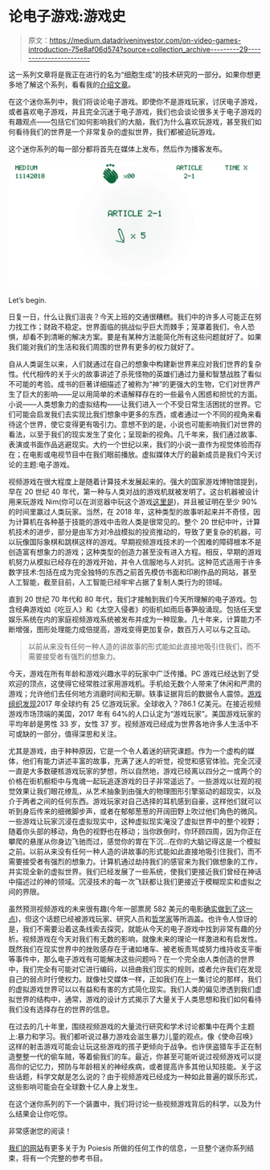 # 论电子游戏:游戏史

> 原文：<https://medium.datadriveninvestor.com/on-video-games-introduction-75e8af06d574?source=collection_archive---------29----------------------->

这一系列文章将是我正在进行的名为“细胞生成”的技术研究的一部分。如果你想更多地了解这个系列，看看我的[介绍文章](https://medium.com/@ricknabb/on-poiesis-ac1d60c0ee03)。

在这个迷你系列中，我们将谈论电子游戏。即使你不是游戏玩家，讨厌电子游戏，或者喜欢电子游戏，并且完全沉迷于电子游戏，我们也会谈论很多关于电子游戏的有趣观点——包括它们如何影响我们的大脑，我们为什么喜欢玩游戏，甚至我们如何看待我们的世界是一个非常复杂的虚拟世界，我们都被迫玩游戏。

这个迷你系列的每一部分都将首先在媒体上发布，然后作为播客发布。

![](img/53ea1277ce38e29cc170c2e5e60afbf9.png)

Let’s begin.

日复一日，什么让我们沮丧？今天上班的交通很糟糕。我们中的许多人可能正在努力找工作；财政不稳定。世界面临的挑战似乎巨大而棘手；笼罩着我们，令人恐惧，却看不到清晰的解决方案。要是有某种方法能简化所有这些问题就好了。如果我们能对我们的生活和我们周围的世界有更多的权力就好了。

自从人类诞生以来，人们就通过在自己的想象中构建新世界来应对我们世界的复杂性。代代相传的关于火的故事讲述了杀死怪物的英雄们通过力量和智慧战胜了看似不可能的考验。成书的巨著详细描述了被称为“神”的更强大的生物，它们对世界产生了巨大的影响——足以用简单的术语解释存在的一些最令人困惑和担忧的方面。小说——人类想象力的虚拟结构——让我们进入一个不受日常生活困扰的世界。它们可能会启发我们去实现比我们想象中更多的东西，或者通过一个不同的视角来看待这个世界，使它变得更有吸引力。意想不到的是，小说也可能影响我们对世界的看法，以至于我们的现实发生了变化；呈现新的视角。几千年来，我们通过故事、表演或书面作品逃避现实。大约一个世纪以来，我们的小说一直作为视觉体验而存在；在电影或电视节目中在我们眼前播放。虚拟媒体大厅的最新成员是我们今天讨论的主题:电子游戏。

视频游戏在很大程度上是随着计算技术发展起来的。强大的国家游戏博物馆提到，早在 20 世纪 40 年代，第一种与人类对战的游戏机就被发明了。这台机器被设计用来玩游戏 Nim(你可以在浏览器中玩这个游戏[这里是](https://www.archimedes-lab.org/game_nim/play_nim_game.html))，并且被证明在至少 90%的时间里赢过人类玩家。当然，在 2018 年，这种类型的故事听起来并不奇怪，因为计算机在各种基于技能的游戏中击败人类是很常见的。整个 20 世纪中叶，计算机技术的进步，部分是由军方对冷战模拟的投资推动的，导致了更复杂的机器，可以玩像国际象棋和跳棋这样的游戏。早期视频游戏技术的一个困难的障碍根本不是创造富有想象力的游戏；这种类型的创造力甚至没有进入方程。相反，早期的游戏机努力从模拟已经存在的游戏开始，并令人信服地与人对抗。这种范式适用于许多数字技术:包括在成为完全独特的东西之前首先模仿书面和印刷作品的网站，甚至人工智能，截至目前，人工智能已经牢牢占据了复制人类行为的领域。

直到 20 世纪 70 年代和 80 年代，我们才接触到我们今天所理解的电子游戏。包含经典游戏如《吃豆人》和《太空入侵者》的街机如雨后春笋般涌现。包括任天堂娱乐系统在内的家庭视频游戏系统被发布并成为一种现象。几十年来，计算能力不断增强，图形处理能力成倍提高，游戏变得更加复杂，数百万人可以与之互动。

> 以前从来没有任何一种人造的讲故事的形式能如此直接地吸引住我们，而不需要接受者有强烈的想象力。

今天，游戏在所有年龄和游戏兴趣水平的玩家中广泛传播。PC 游戏已经达到了受欢迎的顶点，这使得它经常胜过家用游戏机。手机给无数个人带来了休闲和严肃的游戏；允许他们去任何地方消磨时间和无聊。轶事证据背后的数据令人震惊。[游戏组织发现](https://www.wepc.com/news/video-game-statistics/)2017 年全球约有 25 亿游戏玩家。全球收入？786.1 亿美元。在接近视频游戏市场顶端的美国，2017 年有 64%的人口认定为“游戏玩家”。美国游戏玩家的平均年龄是男性 33 岁，女性 37 岁。视频游戏已经成为世界各地许多人生活中不可或缺的一部分，值得深思和关注。

尤其是游戏，由于种种原因，它是一个令人着迷的研究课题。作为一个虚构的媒体，他们有能力讲述丰富的故事，充满了迷人的听觉，视觉和感官体验。完全沉浸一直是大多数硬核游戏玩家的梦想，所以自然地，游戏已经离以四分之一或两个的价格在街机橱柜中与鬼魂一起玩追逐游戏的日子非常遥远了。一些游戏以壮观的视觉效果让我们眼花缭乱，从艺术抽象到由强大的物理图形引擎驱动的超现实，以及介于两者之间的任何东西。游戏玩家对自己选择的耳机感到自豪，这样他们就可以听到身后传来的细微脚步声，或者在郁郁葱葱的开阔田野上吹过他们角色的微风。一些游戏让玩家沉浸在虚拟现实中，这种虚拟现实淹没了虚拟世界中的整个视野；随着你头部的移动，角色的视野也在移动；当你跌倒时，你环顾四周，因为你正在攀爬的悬崖从你身边飞驰而过，感觉你的胃在下沉…在你的大脑记得这是一个模拟之前。以前从来没有任何一种人造的讲故事的形式能如此直接地吸引住我们，而不需要接受者有强烈的想象力。计算机通过劫持我们的感官来为我们做想象的工作，并实现全新的虚拟世界。我们已经发展了一些系统，使我们更接近我们曾经在神话中描述过的神的领域。沉浸技术的每一次飞跃都让我们更接近于模糊现实和虚拟之间的界限。

虽然预测视频游戏的未来很有趣(今年一部票房 582 美元的电影[确实做到了这一点](https://www.imdb.com/title/tt1677720/))，但这个话题已经被游戏玩家、研究人员和[哲学家](http://ethicsandtechnology.eu/wp-content/uploads/downloadable-content/brey-2014-social-reality.pdf)等所涵盖。也许令人惊讶的是，我们不需要沿着这条线索去探究，就能从今天的电子游戏中找到非常有趣的分析。视频游戏在今天对我们有无数的影响，就像未来的理论一样激进和有启发性。既然我们在现实世界中的挫败感存在于诸如堵车、被老板责骂或努力维持收支平衡等事件中，那么电子游戏有可能解决这些问题吗？在一个完全由人类创造的世界中，我们完全有可能对它进行编码，以扭曲我们现实的规则，或者允许我们在发现自己的弱点时行使权力。就像社交媒体一样，正如我们在上一集讨论的那样，我们的虚拟游戏世界可以以有益和有害的方式简化现实。我们人类的偏见渗透到我们虚拟世界的结构中，通常，游戏的设计方式揭示了大量关于人类思想和我们如何看待我们没有选择存在的世界的信息。

在过去的几十年里，围绕视频游戏的大量流行研究和学术讨论都集中在两个主题上:暴力和学习。我们都听说过暴力游戏会滋生暴力儿童的观点。像《使命召唤》这样的射击游戏可能会让玩这些游戏的孩子更倾向于战争。也许侠盗猎车手正在制造整整一代的偷车贼，等着偷我们的车。最近，你甚至可能听说过视频游戏可以提高你的记忆力，预防与年龄相关的神经疾病，或者提高许多其他认知技能。关于这些话题，科学文献是怎么说的？由于视频游戏已经成为一种如此普遍的娱乐形式，这些影响可能会在全球数十亿人身上发生。

在这个迷你系列的下一个装置中，我们将讨论一些视频游戏背后的科学，以及为什么结果会让你吃惊。

非常感谢您的阅读！

[我们的网站](https://poiesisacademy.com)有更多关于为 Poiesis 所做的任何工作的信息，一旦整个迷你系列结束，将有一个完整的参考书目。